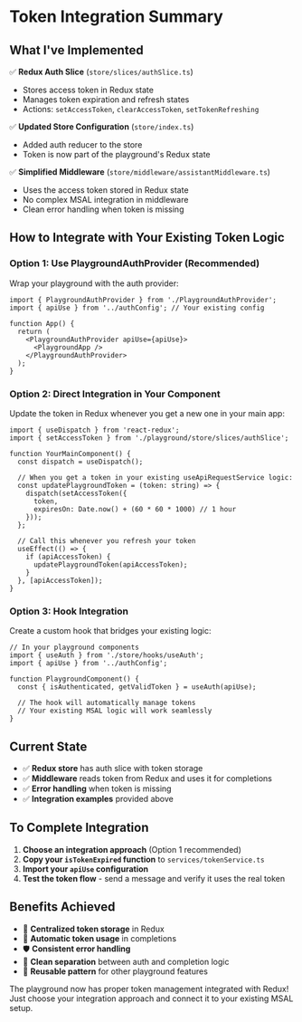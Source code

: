 # Token Integration Summary

## What I've Implemented

✅ **Redux Auth Slice** (`store/slices/authSlice.ts`)
- Stores access token in Redux state
- Manages token expiration and refresh states
- Actions: `setAccessToken`, `clearAccessToken`, `setTokenRefreshing`

✅ **Updated Store Configuration** (`store/index.ts`)
- Added auth reducer to the store
- Token is now part of the playground's Redux state

✅ **Simplified Middleware** (`store/middleware/assistantMiddleware.ts`)
- Uses the access token stored in Redux state
- No complex MSAL integration in middleware
- Clean error handling when token is missing

## How to Integrate with Your Existing Token Logic

### Option 1: Use PlaygroundAuthProvider (Recommended)

Wrap your playground with the auth provider:

```tsx
import { PlaygroundAuthProvider } from './PlaygroundAuthProvider';
import { apiUse } from '../authConfig'; // Your existing config

function App() {
  return (
    <PlaygroundAuthProvider apiUse={apiUse}>
      <PlaygroundApp />
    </PlaygroundAuthProvider>
  );
}
```

### Option 2: Direct Integration in Your Component

Update the token in Redux whenever you get a new one in your main app:

```tsx
import { useDispatch } from 'react-redux';
import { setAccessToken } from './playground/store/slices/authSlice';

function YourMainComponent() {
  const dispatch = useDispatch();
  
  // When you get a token in your existing useApiRequestService logic:
  const updatePlaygroundToken = (token: string) => {
    dispatch(setAccessToken({ 
      token, 
      expiresOn: Date.now() + (60 * 60 * 1000) // 1 hour
    }));
  };
  
  // Call this whenever you refresh your token
  useEffect(() => {
    if (apiAccessToken) {
      updatePlaygroundToken(apiAccessToken);
    }
  }, [apiAccessToken]);
}
```

### Option 3: Hook Integration

Create a custom hook that bridges your existing logic:

```tsx
// In your playground components
import { useAuth } from './store/hooks/useAuth';
import { apiUse } from '../authConfig';

function PlaygroundComponent() {
  const { isAuthenticated, getValidToken } = useAuth(apiUse);
  
  // The hook will automatically manage tokens
  // Your existing MSAL logic will work seamlessly
}
```

## Current State

- ✅ **Redux store** has auth slice with token storage
- ✅ **Middleware** reads token from Redux and uses it for completions
- ✅ **Error handling** when token is missing
- ✅ **Integration examples** provided above

## To Complete Integration

1. **Choose an integration approach** (Option 1 recommended)
2. **Copy your `isTokenExpired` function** to `services/tokenService.ts`
3. **Import your `apiUse` configuration** 
4. **Test the token flow** - send a message and verify it uses the real token

## Benefits Achieved

- 🏪 **Centralized token storage** in Redux
- 🔄 **Automatic token usage** in completions
- 🛡️ **Consistent error handling** 
- 🔗 **Clean separation** between auth and completion logic
- 📱 **Reusable pattern** for other playground features

The playground now has proper token management integrated with Redux! Just choose your integration approach and connect it to your existing MSAL setup.